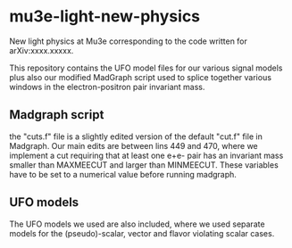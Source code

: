 # mu3e-light-new-physics
New light physics at Mu3e corresponding to the code written for arXiv:xxxx.xxxxx.

This repository contains the UFO model files for our various signal models plus also our modified MadGraph script used to splice together various windows in the electron-positron pair invariant mass. 

## Madgraph script
the "cuts.f" file is a slightly edited version of the default "cut.f" file in Madgraph. Our main edits are between lins 449 and 470, where we implement a cut requiring that at least one e+e- pair has an invariant mass smaller than MAXMEECUT and larger than MINMEECUT. These variables have to be set to a numerical value before running madgraph.

## UFO models
The UFO models we used are also included, where we used separate models for the (pseudo)-scalar, vector and flavor violating scalar cases.
